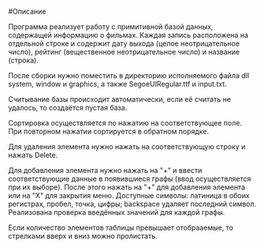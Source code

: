 #Описание

Программа реализует работу с примитивной базой данных, содержащей информацию о фильмах. Каждая запись расположена на отдельной строке и содержит дату выхода (целое неотрицательное число), рейтинг (вещественное неотрицательное число) и название (строка).

После сборки нужно поместить в директорию исполняемого файла dll system, window и graphics, а также SegoeUIRegular.ttf и input.txt.

Считывание базы происходит автоматически, если её считать не удалось, то создаётся пустая база.

Сортировка осуществляется по нажатию на соответствующее поле. При повторном нажатии сортируется в обратном порядке.  

Для удаления элемента нужно нажать на соответствующую строку и нажать Delete.

Для добавления элемента нужно нажать на "+" и ввести соответствующие данные в появившиеся графы (ввод осуществляется при их выборе).
После этого нажать на "+" для добавления элемента или на "X" для закрытия меню.
Доступные символы: латиница в обоих регистрах, пробел, точка, цифры; backspace удаляет последний символ.
Реализована проверка введённых значений для каждой графы.

Если количество элементов таблицы превышает отобрааемые, то стрелками вверх и вниз можно пролистать.
